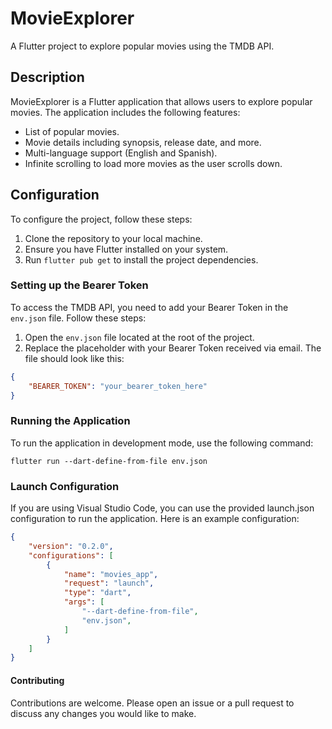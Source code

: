 # MovieExplorer

A Flutter project to explore popular movies using the TMDB API.

## Description

MovieExplorer is a Flutter application that allows users to explore popular movies. The application includes the following features:

- List of popular movies.
- Movie details including synopsis, release date, and more.
- Multi-language support (English and Spanish).
- Infinite scrolling to load more movies as the user scrolls down.

## Configuration

To configure the project, follow these steps:

1. Clone the repository to your local machine.
2. Ensure you have Flutter installed on your system.
3. Run `flutter pub get` to install the project dependencies.

### Setting up the Bearer Token

To access the TMDB API, you need to add your Bearer Token in the `env.json` file. Follow these steps:

1. Open the `env.json` file located at the root of the project.
2. Replace the placeholder with your Bearer Token received via email. The file should look like this:

```json
{
    "BEARER_TOKEN": "your_bearer_token_here"
}
```

### Running the Application
To run the application in development mode, use the following command:

```shell
flutter run --dart-define-from-file env.json
```

### Launch Configuration
If you are using Visual Studio Code, you can use the provided launch.json configuration to run the application. Here is an example configuration:

```json
{
    "version": "0.2.0",
    "configurations": [
        {
            "name": "movies_app",
            "request": "launch",
            "type": "dart",
            "args": [
                "--dart-define-from-file",
                "env.json",
            ]
        }
    ]
}
```

#### Contributing
Contributions are welcome. Please open an issue or a pull request to discuss any changes you would like to make.